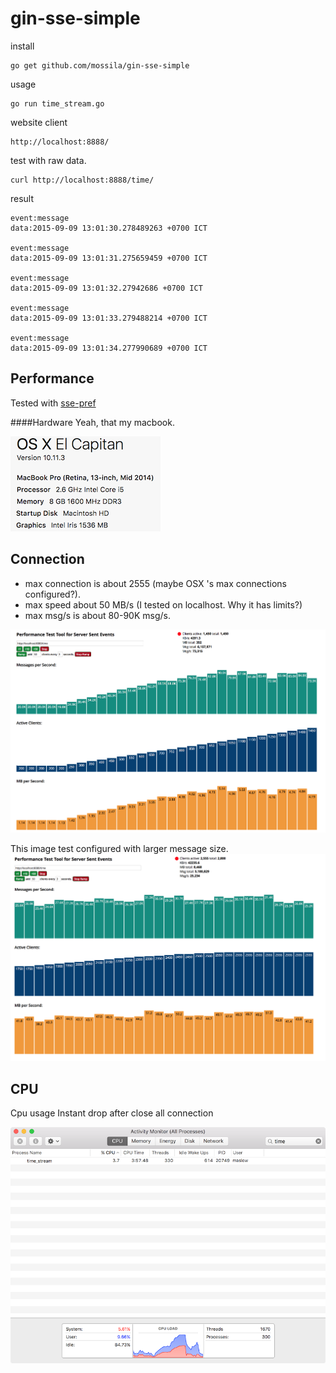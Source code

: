 # gin-sse-simple

install 
```
go get github.com/mossila/gin-sse-simple
```

usage

```
go run time_stream.go
```


website client

```
http://localhost:8888/
```


test with raw data.

```
curl http://localhost:8888/time/
```


result

```
event:message
data:2015-09-09 13:01:30.278489263 +0700 ICT

event:message
data:2015-09-09 13:01:31.275659459 +0700 ICT

event:message
data:2015-09-09 13:01:32.27942686 +0700 ICT

event:message
data:2015-09-09 13:01:33.279488214 +0700 ICT

event:message
data:2015-09-09 13:01:34.277990689 +0700 ICT
```

## Performance
 
Tested with [sse-pref](https://github.com/matthiasn/sse-perf)

####Hardware
Yeah, that my macbook.

![alt tag](img/hardware.png)

## Connection

* max connection is about 2555 (maybe OSX 's max connections configured?).
* max speed about 50 MB/s (I tested on localhost. Why it has limits?)
* max msg/s is  about 80-90K msg/s.

![alt tag](img/connection.png)

This image test configured with larger message size.
![alt tag](img/max-connection.png)

## CPU

Cpu usage Instant drop after close all connection 

![alt tag](img/cpu-usage.png)
